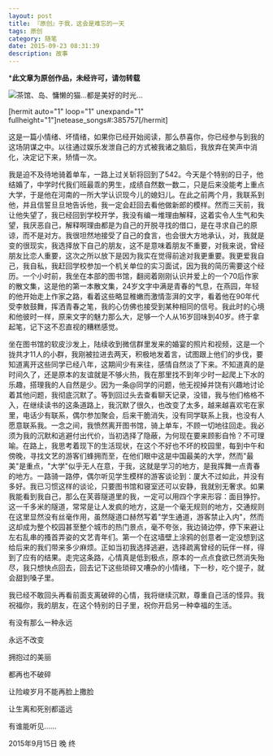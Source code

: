 ```yaml
---
layout: post
title: 『原创』于我，这会是难忘的一天
tags: 原创
category: 随笔
date: 2015-09-23 08:31:39
description: 故事
---
```


***此文章为原创作品，未经许可，请勿转载**

![](http://7xlkoc.com1.z0.glb.clouddn.com/bikegirl2.png "茶馆、岛、慵懒的猫...都是美好的时光...")

[hermit auto="1" loop="1" unexpand="1" fullheight="1"]netease_songs#:385757[/hermit]

这是一篇小情绪、坏情绪，如果你已经开始阅读，那么恭喜你，你已经参与到我的这场阴谋之中。以往通过娱乐发泄自己的方式被我诸之脑后，我放弃在笑声中消化，决定记下来，矫情一次。

我是迫不及待地骑着单车，一路上过关斩将回到了542。今天是个特别的日子，他结婚了，中学时代我们班最乖的男生，成绩自然数一数二，只是后来没能考上重点大学，于是他在河南的一所大学认识现今儿的媳妇儿。在此之前两个月，我联系到他，并且信誓旦旦地告诉他，我一定会赶回去看他做新郎的模样。然而三天前，我让他失望了，我已经回到学校开学，我没有编一堆理由解释，这着实令人生气和失望，我厌恶自己，解释啊理由都是为自己的开脱寻找的借口，是在寻求自己的原谅，而不是对方。我很坦然地接受了自己的食言，也会很大方地承认，对，我就是变的很现实，我选择放下自己的朋友，这不是意味着朋友不重要，对我来说，曾经朋友比恋人重要，这次之所以放下是因为我实在觉得前途对我更重要。我更爱我自己，我自私，我赶回学校参加一个机关单位的实习面试，因为我的简历需要这个经历。一个小时前，我坐在本部的图书馆，翻阅着刚刚认识并爱上的一个70后作家的散文集，这是他的第一本散文集，24岁文字中满是青春的气息，在燕园，年轻的他开始走上作家之路，看着这些略显稚嫩而激情澎湃的文字，看着他在90年代受李敖鼓舞，挥洒青春之笔，我的心仿佛也接受到某种相同的信号。我此时的心境和他彼时一样，原来文字的魅力那么大，足够一个人从16岁回味到40岁。终于拿起笔，记下这不忍直视的糟糕感觉。

坐在图书馆的软皮沙发上，陆续收到微信群里发来的婚宴的照片和视频，这是一个拢共才11人的小群，我刚被拉进去两天，积极地发着言，试图跟上他们的步伐，要知道离开这些同学已经八年，这期间少有来往，感情自然淡了下来。不知道真的是时间久了，还是原本的友谊就是不够火热，我在那里找不到年少时一起爬上下水的乐趣，搭理我的人自然是少。因为一条@同学的问题，他无视掉并饶有兴趣地讨论着其他问题，我彻底沉默了。等到回过头去查看聊天记录，没错，我与他们格格不入，在继续读书的这条道路上，我沉默了很久，也改变了太多，越来越喜欢宅在家里，电话少有联系，偶尔参加聚会，后来干脆消失，没有同学联系上我，也没有人愿意联系我。一念之间，我愤然离开图书馆，骑上单车，不顾一切地往回走。我必须为我的沉默和逃避付出代价，当初选择了隐蔽，为何现在要来顾影自怜？不可理喻。在路上，我思考着现下的生活现状，在这个不好也不坏的校园里，每到中午和傍晚，寻找文艺的游客们蜂拥而至，在他们眼中这是中国最美的大学，然而"最美"是重点，"大学"似乎无人在意，于我，这就是学习的地方，是我挥舞一点青春的地方。一路骑一路停，偶尔听见学生模样的游客谈论到：厦大不过如此，并没有多好。我已习惯这样的谈论，只要图书馆和寝室还可以安静，我就别无奢求。如果我能看到我自己，那么在芙蓉隧道里的我，一定可以用四个字来形容：面目狰狞。这一千多米的隧道，常常是让人发疯的地方，这是一个毫无规则的地方，交通规则在这里显然没有丝毫作用，虽然隧道口赫然写着"学生通道，游客禁止入内"，然而这却成为整个校园甚至整个城市的热门景点，毫不夸张，我边骑边停，停下来避让左右乱串的搔首弄姿的文艺青年们。第一个在这墙壁上涂鸦的创意者一定没想到这给后来的我们带来多少麻烦。正如当初我选择逃避，选择疏离曾经的玩伴一样，得到了应有的结果。走完这条路，心情真是低到极点，原本的一点点食欲已然消失殆尽，我只想快点回去，回去记下这些琐碎又嘈杂的小情绪，下一秒，吃个提子，就会甜到嗓子里。

我已经不敢回头再看前面支离破碎的心情，我将继续沉默，尊重自己活的怪异。我祝福你，我的朋友，在这个特别的日子里，祝你开启另一种幸福的生活。

有没有那么一种永远

永远不改变

拥抱过的美丽

都再也不破碎

让险峻岁月不能再脸上撒脸

让生离和死别都遥远

有谁能听见……

2015年9月15日 晚 终
